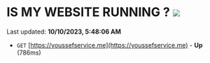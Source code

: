 # IS MY WEBSITE RUNNING ? [![](https://img.shields.io/static/v1?label=Sponsor&message=%E2%9D%A4&logo=GitHub&color=%23fe8e86)](https://github.com/sponsors/<username>)

Last updated: **10/10/2023, 5:48:06 AM**

- `GET` [https://youssefservice.me](https://youssefservice.me) - **Up** (786ms)
